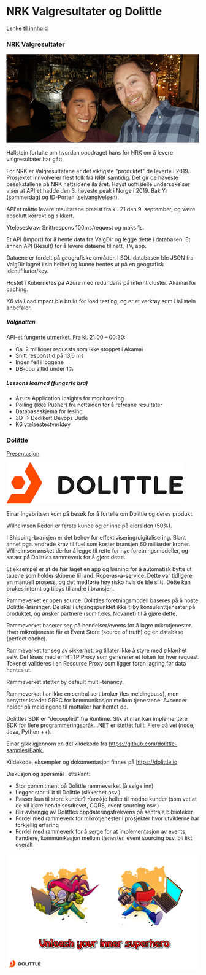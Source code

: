 # NRK Valgresultater og Dolittle

[Lenke til innhold](https://github.com/novanet/fagkvelder/tree/master/docs/20191128/content)

### NRK Valgresultater

![Fredrik og Hallstein](https://github.com/novanet/fagkvelder/blob/master/20191128/content/solvang.png)

Hallstein fortalte om hvordan oppdraget hans for NRK om å levere valgresultater har gått.

For NRK er Valgresultatene er det viktigste "produktet" de leverte i 2019. Prosjektet innvolverer flest folk fra NRK samtidig. Det gir de høyeste besøkstallene på NRK nettsidene ila året. Høyst uoffisielle undersøkelser viser at API'et hadde den 3. høyeste peak i Norge i 2019. Bak Yr (sommerdag) og ID-Porten (selvangivelsen).

API'et måtte levere resultatene presist fra kl. 21 den 9. september, og være absolutt korrekt og sikkert.

Yteleseskrav: Snittrespons 100ms/request og maks 1s.

Et API (Import) for å hente data fra ValgDir og legge dette i databasen. Et annen API (Result) for å levere dataene til nett, TV, app.

Dataene er fordelt på geografiske områder. I SQL-databasen ble JSON fra ValgDir lagret i sin helhet og kunne hentes ut på en geografisk identifikator/key.

Hostet i Kubernetes på Azure med redundans på internt cluster. Akamai for caching.

K6 via LoadImpact ble brukt for load testing, og er et verktøy som Hallstein anbefaler.

##### Valgnatten

API-et fungerte utmerket. Fra kl. 21:00 – 00:30:

- Ca. 2 millioner requests som ikke stoppet i Akamai
- Snitt responstid på 13,6 ms
- Ingen feil i loggene
- DB-cpu alltid under 1%

##### Lessons learned (fungerte bra)

- Azure Application Insights for monitorering
- Polling (ikke Pusher) fra nettsiden for å refreshe resultater
- Databaseskjema for lesing
- 3D -> Dedikert Devops Dude
- K6 ytelsestestverktøy

### Dolittle

[Presentasjon](https://github.com/novanet/fagkvelder/tree/master/docs/20191128/content/Dolittle.pdf)

![Dolittle](https://github.com/novanet/fagkvelder/blob/master/20191128/content/dolittle.png)

Einar Ingebritsen kom på besøk for å fortelle om Dolittle og deres produkt.

Wilhelmsen Rederi er første kunde og er inne på eiersiden (50%).

I Shipping-bransjen er det behov for effektivisering/digitalisering. Blant annet pga. endrede krav til fuel som koster bransjen 60 milliarder kroner. Wilhelmsen ønsket derfor å legge til rette for nye foretningsmodeller, og satser på Dolittles rammeverk for å gjøre dette.

Et eksempel er at de har laget en app og løsning for å automatisk bytte ut tauene som holder skipene til land. Rope-as-a-service. Dette var tidligere en manuell prosess, og det medførte høy risko hvis de ble slitt. Dette kan brukes internt og tilbys til andre i bransjen.

Rammeverket er open source. Dolittles foretningsmodell baseres på å hoste Dolittle-løsninger. De skal i utgangspunktet ikke tilby konsulenttjenester på produktet, og ønsker partnere (som f.eks. Novanet) til å gjøre dette.

Rammeverket baserer seg på hendelser/events for å lagre mikrotjenester. Hver mikrotjeneste får et Event Store (source of truth) og en database (perfect cache).

Rammeverket tar seg av sikkerhet, og tillater ikke å styre med sikkerhet selv. Det løses med en HTTP Proxy som genererer et token for hver request. Tokenet valideres i en Resource Proxy som ligger foran lagring før data hentes ut.

Rammeverket støtter by default multi-tenancy.

Rammeverket har ikke en sentralisert broker (les meldingbuss), men benytter istedet GRPC for kommunikasjon mellom tjenestene. Avsender holder på meldingene til mottaker har hentet de.

Dolittles SDK er "decoupled" fra Runtime. Slik at man kan implementere SDK for flere programmeringspråk. .NET er støttet fullt. Flere på vei (node, Java, Python ++).

Einar gikk igjennom en del kildekode fra <https://github.com/dolittle-samples/Bank.>

Kildekode, eksempler og dokumentasjon finnes på <https://dolittle.io>

Diskusjon og spørsmål i ettekant:

- Stor commitment på Dolittle rammeverket (å selge inn)
- Legger stor tillit til Dolittle (sikkerhet osv.)
- Passer kun til store kunder? Kanskje heller til modne kunder (som vet at de vil kjøre hendelsesdrevet, CQRS, event sourcing osv.)
- Blir avhengig av Dolittles oppdateringsfrekvens på sentrale biblioteker
- Fordel med rammeverk for mikrotjenester i prosjekter hvor utviklerne har forkjellig erfaring
- Fordel med rammeverk for å sørge for at implementasjon av events, handlere, kommunikasjon mellom tjenester, event sourcing osv. bli likt overalt

![Unleash Dolittle](https://github.com/novanet/fagkvelder/blob/master/20191128/content/unleash-dolittle.png)
